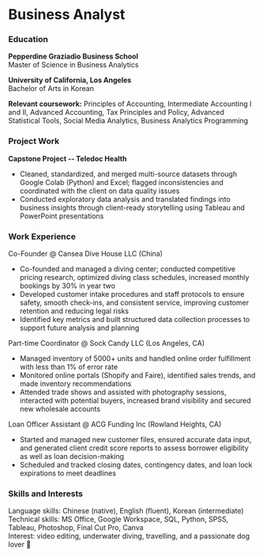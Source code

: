 # Business Analyst  


### Education  
**Pepperdine Graziadio Business School**  
Master of Science in Business Analytics

**University of California, Los Angeles**  
Bachelor of Arts in Korean

**Relevant coursework:** Principles of Accounting, Intermediate Accounting I and II, Advanced Accounting, Tax Principles and Policy, Advanced Statistical Tools, Social Media Analytics, Business Analytics Programming

### Project Work
**Capstone Project -- Teledoc Health**
  - Cleaned, standardized, and merged multi-source datasets through Google Colab (Python) and Excel; flagged inconsistencies and coordinated with the client on data quality issues
  - Conducted exploratory data analysis and translated findings into business insights through client-ready storytelling using Tableau and PowerPoint presentations


### Work Experience  
Co-Founder @ Cansea Dive House LLC (China)
  - Co-founded and managed a diving center; conducted competitive pricing research, optimized diving class schedules, increased monthly bookings by 30% in year two
  - Developed customer intake procedures and staff protocols to ensure safety, smooth check-ins, and consistent service, improving customer retention and reducing legal risks
  - Identified key metrics and built structured data collection processes to support future analysis and planning

Part-time Coordinator @ Sock Candy LLC (Los Angeles, CA)
  - Managed inventory of 5000+ units and handled online order fulfillment with less than 1% of error rate
  - Monitored online portals (Shopify and Faire), identified sales trends, and made inventory recommendations
  - Attended trade shows and assisted with photography sessions, interacted with potential buyers, increased brand visibility and secured new wholesale accounts

Loan Officer Assistant @ ACG Funding Inc (Rowland Heights, CA)
  - Started and managed new customer files, ensured accurate data input, and generated client credit score reports to assess borrower eligibility as well as loan decision-making
  - Scheduled and tracked closing dates, contingency dates, and loan lock expirations to meet deadlines


### Skills and Interests
Language skills: Chinese (native), English (fluent), Korean (intermediate)  
Technical skills: MS Office, Google Workspace, SQL, Python, SPSS, Tableau, Photoshop, Final Cut Pro, Canva  
Interest: video editing, underwater diving, travelling, and a passionate dog lover 🐾  
